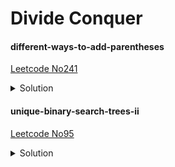 # Divide Conquer

#### different-ways-to-add-parentheses 
[Leetcode No241](https://leetcode.com/problems/different-ways-to-add-parentheses/)
<details>
  <summary>Solution</summary>

```python
class Solution:
    def diffWaysToCompute(self, input: str) -> List[int]:
        result=[]
        for i in range(len(input)):
            if input[i] in {'+','-','*'}:
                left=self.diffWaysToCompute(input[0:i])
                right=self.diffWaysToCompute(input[i+1:])
                for l in left:
                    for r in right:
                        if input[i]=='+':
                            result.append(l+r)
                        if input[i]=='-':
                            result.append(l-r)
                        if input[i]=='*':
                            result.append(l*r)
                
        if len(result)==0:
            result.append(int(input))
        result.sort()
        return result
```
```python
class Solution:
    def diffWaysToCompute(self, input):    
        ops = {'+': lambda x, y: x + y,
                '-': lambda x, y: x - y,
                '*': lambda x, y: x * y}
        def ways(s):
            ans = []
            for i in range(len(s)):
                if s[i] in "+-*":          
                    ans += [ops[s[i]](l, r) for l, r in itertools.product(ways(s[0:i]), ways(s[i+1:]))]
            if not ans: ans.append(int(s))
            return ans
    
        return ways(input)
```
</details>

#### unique-binary-search-trees-ii 
[Leetcode No95](https://leetcode.com/problems/unique-binary-search-trees-ii/)

<details>
  <summary>Solution</summary>

```python
class Solution:
    def generateTrees(self, n: int) -> List[TreeNode]:
        if n==0:
            return []
        return self.ways(1,n)
        
    def ways(self,start, end):
        result=[]
        if (start>end):
            return [None]
        
        for i in range(start, end+1): # number i is root
            left_Nodes=self.ways(start,i-1)
            right_Nodes=self.ways(i+1,end)
            for l_Node in left_Nodes:
                for r_Node in right_Nodes:
                    root=TreeNode(i,l_Node,r_Node)
                    result.append(root)
        return result
```
<details>